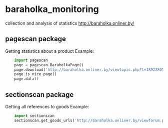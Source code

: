 # baraholka_monitoring
collection and analysis of statistics http://baraholka.onliner.by/

## pagescan package
Getting statistics about a product
Example: 
``` python
    import pagescan
    page = pagescan.BaraholkaPage()
    page.download('http://baraholka.onliner.by/viewtopic.php?t=18922805')
    page.is_nice_page() 
    page.data()
```

## sectionscan package
Getting all references to goods
Example:
``` python
    import sectionscan
    sectionscan.get_goods_urls('http://baraholka.onliner.by/viewforum.php?f=2')
```

